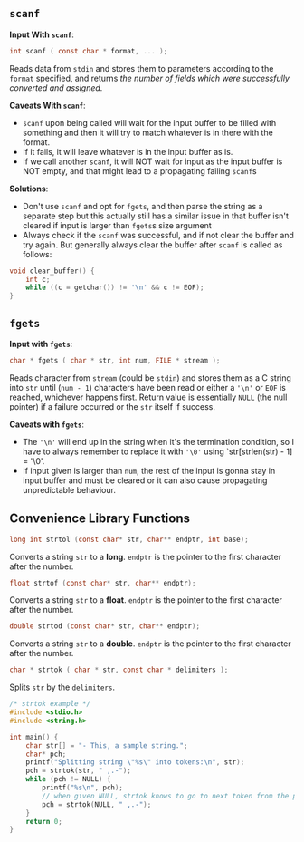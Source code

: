 ## `scanf`
**Input With `scanf`**:
```c
int scanf ( const char * format, ... );
```
Reads data from `stdin` and stores them to parameters according to the `format` specified, and returns *the number of fields which were successfully converted and assigned*.

**Caveats With `scanf`**:
- `scanf` upon being called will wait for the input buffer to be filled with something and then it will try to match whatever is in there with the format. 
- If it fails, it will leave whatever is in the input buffer as is.
- If we call another `scanf`, it will NOT wait for input as the input buffer is NOT empty, and that might lead to a propagating failing `scanf`s

**Solutions**:
- Don't use `scanf` and opt for `fgets`, and then parse the string as a separate step but this actually still has a similar issue in that buffer isn't cleared if input is larger than `fgets`s size argument
- Always check if the `scanf` was successful, and if not clear the buffer and try again. But generally always clear the buffer after `scanf` is called as follows:

```c
void clear_buffer() {
	int c;
	while ((c = getchar()) != '\n' && c != EOF);
}
```

## `fgets`
**Input with `fgets`**:
```c
char * fgets ( char * str, int num, FILE * stream );
```
Reads character from `stream` (could be `stdin`) and stores them as a C string into `str` until (`num - 1`) characters have been read or either a `'\n'` or `EOF` is reached, whichever happens first.
Return value is essentially `NULL` (the null pointer) if a failure occurred or the `str` itself if success.

**Caveats with `fgets`**:
- The `'\n'` will end up in the string when it's the termination condition, so I have to always remember to replace it with `'\0'` using `str[strlen(str) - 1] = '\0'.
- If input given is larger than `num`, the rest of the input is gonna stay in input buffer and must be cleared or it can also cause propagating unpredictable behaviour.

## Convenience Library Functions 
```c
long int strtol (const char* str, char** endptr, int base);
```
Converts a string `str` to a **long**. `endptr` is the pointer to the first character after the number.

```c
float strtof (const char* str, char** endptr);
```
Converts a string `str` to a **float**. `endptr` is the pointer to the first character after the number.

```c
double strtod (const char* str, char** endptr);
```
Converts a string `str` to a **double**. `endptr` is the pointer to the first character after the number.

```c
char * strtok ( char * str, const char * delimiters );
```
Splits `str` by the `delimiters`.

```c
/* strtok example */
#include <stdio.h>
#include <string.h>

int main() {
    char str[] = "- This, a sample string.";
    char* pch;
    printf("Splitting string \"%s\" into tokens:\n", str);
    pch = strtok(str, " ,.-");
    while (pch != NULL) {
        printf("%s\n", pch);
        // when given NULL, strtok knows to go to next token from the previous string
        pch = strtok(NULL, " ,.-");
    }
    return 0;
}
```